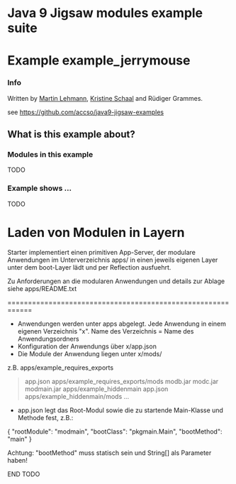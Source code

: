 ﻿# Java 9 Jigsaw modules example suite
# Example example_jerrymouse

### Info
Written by [Martin Lehmann](https://github.com/MartinLehmann1971), [Kristine Schaal](https://github.com/kristines) and Rüdiger Grammes.

see https://github.com/accso/java9-jigsaw-examples

## What is this example about?

### Modules in this example
TODO

### Example shows ...
TODO

Laden von Modulen in Layern
============================================================
Starter implementiert einen primitiven App-Server, der modulare Anwendungen im Unterverzeichnis apps/ in einen jeweils 
eigenen Layer unter dem boot-Layer lädt und per Reflection ausfuehrt.

Zu Anforderungen an die modularen Anwendungen und details zur Ablage siehe apps/README.txt 

============================================================


* Anwendungen werden unter apps abgelegt. Jede Anwendung in einem eigenen Verzeichnis "x". Name des Verzeichnis = Name des Anwendungsordners
* Konfiguration der Anwendungs über x/app.json
* Die Module der Anwendung liegen unter x/mods/

z.B.
apps/example_requires_exports
> app.json
apps/example_requires_exports/mods
> modb.jar
> modc.jar
> modmain.jar
apps/example_hiddenmain
> app.json
apps/example_hiddenmain/mods
> ...

* app.json legt das Root-Modul sowie die zu startende Main-Klasse und Methode fest, z.B.:

{
  "rootModule": "modmain",
  "bootClass": "pkgmain.Main",
  "bootMethod": "main"
}

Achtung: "bootMethod" muss statisch sein und String[] als Parameter haben!

END TODO
